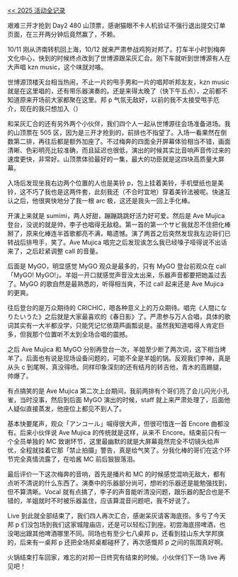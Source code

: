 [<< 2025 活动全记录](/post/23.html)

艰难三开才抢到 Day2 480 山顶票，感谢猫眼不卡人机验证不强行退出提交订单页面，在三开两分钟后竟然赢了，不赖。

10/11 刚从济南转机回上海，10/12 就来严肃参战鸡狗对邦了。打车半小时到梅奔文化中心，快到的时候终点改到了世博源跟呆灰汇合。刚下车就听到世博源有人在大声唱 kzn music，这个味就对咯。

世博源顶楼天台相当热闹，不止一片的甩手男和一片的唱邦听邦友友，kzn music 就是在这里唱的，还有带乐器演奏的。还是来得太晚了（快下午五点），之前都不知道原来开场前大家都聚在这里。邦 p 气氛无敌好，以前的我不太接受甩手厄介，现在的我只想加入（）

和呆灰汇合的还有另外两个小伙伴，我们四个人一起从世博源往会场准备进场。我的山顶票在 505 区，因为是三开才抢到的，前排也不指望了。入场一看果然在倒数第二排，再往后都是额外加座了。不过梅奔的四面全开屏幕体验相当不错，画面清晰、色彩明亮比较准确，而且延迟也很低，演出的时候其实比音响声音传过来的速度更快，非常好。山顶票体验最好的一集，最大的功臣就是这四块高质量大屏幕。

入场后发现坐我右边两个位置的人也是美铃 p，包上挂着美铃，手机壁纸也是美铃，这不巧了我也是这两件套，此刻我还（不合时宜地）穿着美铃法被呢。快速互认之后，他很爽快地分了我一根 arc 极，这还是我头一回上手化棒。

开演上来就是 sumimi，两人好甜，蹦蹦跳跳好活力好可爱。然后是 Ave Mujica 登台，没说的就是帅，李子也唱得无敌稳。第一首的第一个サビ我就忍不住把化棒掰了，原来化棒连半首歌都亮不满，略遗憾。演了两首之后突然发现我左边哥们已转战后排甩手，笑了。Ave Mujica 唱完之后发现诶怎么我已经嗓子哑得说不出话来了，之后赶紧调整 call 的音量。

后面是 MyGO，明显感觉 MyGO 观众是最多的，只有 MyGO 登台前观众在 call「MyGO! MyGO!」。羊姐一开口就感觉声音没太出来，乐器声音都要把她盖过去了。MyGO 的歌自然是最熟悉的，听得相当爽，不过 call 起来还是 Ave Mujica 的更爽。

往后登台的是万众期待的 CRICHIC，嗯各种意义上的万众期待。唱完《人間になりたいうた》之后就是大家最喜欢的《春日影》了。严肃参与万人合唱，具体的歌词其实有一大半都没学，只能凭记忆依葫芦画瓢说是。虽然我知道唱得人肯定巨多，但我那个位置听不太到全场合唱的震撼。

之后 Ave Mujica 和 MyGO 分别再登台一次，羊姐至少断了两次词，这下相当烤羊了。后面也有说是现场设备问题的，可能不全是羊姐的锅。反观我们李神，真是从头 c 到尾啊，真没得喷。同样印象深刻的还有结月的转吉他，青木的高踢腿，帅爆了。

有点搞笑的是 Ave Mujica 第二次上台期间，我前两排有个哥们亮了会儿闪光小孔雀，当时没事，然后到后面 MyGO 演出的时候，staff 就上来严肃处理了，后面他人疑似直接蒸发，他座位上都见不到人了。

基本快要尾声，观众「アンコール」喊得很大声，但很可惜连一首 Encore 曲都没有。后来小伙伴说 Ave Mujica 的传统就是这样，从来不 Encore。结束前只有一个全员单独的 MC 致谢环节，这里最幽默的就是大屏幕竟然完全不切镜头给声优，全程就挂着它那「禁止拍摄」警告，真是给气笑了。分我化棒的哥们在这个环节完全真情流露了，在哈酱 MC 前后狠狠落泪。

最后评价一下这次梅奔的音响，首先是播片和 MC 的时候感觉混响无敌大，都有点听不清说的什么东西了。演奏中的乐器部分尚可，想听的乐器还是能勉强找到，但不算清晰。Vocal 就有点搞了，李子的声音能听清没问题，跟乐器的配合也是不错的，羊姐就时不时被乐器盖住，应该算混音问题吧，我不好说了。

Live 到此就全部结束了，我们四人再次汇合，感谢呆灰请客海底捞。多亏了今天邦 p 们没包场到我们这家城隍庙店，还是可以轻松订到座。初尝海底捞啤酒，也没喝出跟其他啤酒哪里不同。同场也有至少七八桌邦 p，还看到挂山东大学邦旗的，后来有一桌邦 p 还把全场邦桌都碰杯了，再次感慨邦 p 之间的氛围真好啊。

火锅结束打车回家，难忘的对邦一日终究有结束的时候。小伙伴们下一场 live 再见吧！